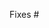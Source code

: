 <!--
Thank you for submitting a pull request!

Here's a checklist you might find useful.
* [ ] There is an associated issue that is labeled
  'Bug' or 'help wanted' or is in the Community milestone
* [ ] Code is up-to-date with the `master` branch
* [ ] You've successfully run `jake runtests` locally
* [ ] You've signed the CLA
* [ ] There are new or updated unit tests validating the change

Refer to CONTRIBUTING.MD for more details.
  https://github.com/wix/detox/blob/master/CONTRIBUTING.md
-->

Fixes #

